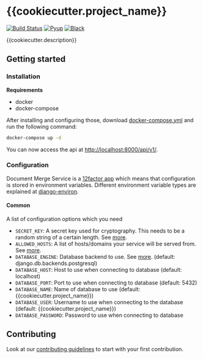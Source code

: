# {{cookiecutter.project_name}}

[![Build Status](https://travis-ci.com/{{cookiecutter.organization_slug}}/{{cookiecutter.project_name}}.svg?branch=master)](https://travis-ci.com/{{cookiecutter.organization_slug}}/{{cookiecutter.project_name}})
[![Pyup](https://pyup.io/repos/github/{{cookiecutter.organization_slug}}/{{cookiecutter.project_name}}/shield.svg)](https://pyup.io/account/repos/github/{{cookiecutter.organization_slug}}/{{cookiecutter.project_name}}/)
[![Black](https://img.shields.io/badge/code%20style-black-000000.svg)]({{cookiecutter.url}})

{{cookiecutter.description}}

## Getting started

### Installation

**Requirements**
* docker
* docker-compose

After installing and configuring those, download [docker-compose.yml](https://raw.githubusercontent.com/{{cookiecutter.organization_slug}}/{{cookiecutter.project_name}}/master/docker-compose.yml) and run the following command:

```bash
docker-compose up -d
```

You can now access the api at [http://localhost:8000/api/v1/](http://localhost:8000/api/v1/).

### Configuration

Document Merge Service is a [12factor app](https://12factor.net/) which means that configuration is stored in environment variables.
Different environment variable types are explained at [django-environ](https://github.com/joke2k/django-environ#supported-types).

#### Common

A list of configuration options which you need

* `SECRET_KEY`: A secret key used for cryptography. This needs to be a random string of a certain length. See [more](https://docs.djangoproject.com/en/2.1/ref/settings/#std:setting-SECRET_KEY).
* `ALLOWED_HOSTS`: A list of hosts/domains your service will be served from. See [more](https://docs.djangoproject.com/en/2.1/ref/settings/#allowed-hosts).
* `DATABASE_ENGINE`: Database backend to use. See [more](https://docs.djangoproject.com/en/2.1/ref/settings/#std:setting-DATABASE-ENGINE). (default: django.db.backends.postgresql)
* `DATABASE_HOST`: Host to use when connecting to database (default: localhost)
* `DATABASE_PORT`: Port to use when connecting to database (default: 5432)
* `DATABASE_NAME`: Name of database to use (default: {{cookiecutter.project_name}})
* `DATABASE_USER`: Username to use when connecting to the database (default: {{cookiecutter.project_name}})
* `DATABASE_PASSWORD`: Password to use when connecting to database

## Contributing

Look at our [contributing guidelines](CONTRIBUTION.md) to start with your first contribution.
